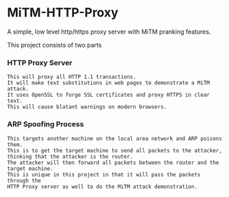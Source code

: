 MiTM-HTTP-Proxy
===============

A simple, low level http/https proxy server with MiTM pranking features.  

This project consists of two parts

### HTTP Proxy Server
  
    This will proxy all HTTP 1.1 transactions.  
    It will make text substitutions in web pages to demonstrate a MiTM attack.  
    It uses OpenSSL to forge SSL certificates and proxy HTTPS in clear text.  
    This will cause blatant warnings on modern browsers.
    
### ARP Spoofing Process
  
    This targets another machine on the local area network and ARP poisons them.  
    This is to get the target machine to send all packets to the attacker, 
    thinking that the attacker is the router.  
    The attacker will then forward all packets between the router and the target machine.  
    This is unique in this project in that it will pass the packets through the 
    HTTP Proxy server as well to do the MiTM attack demonstration.

